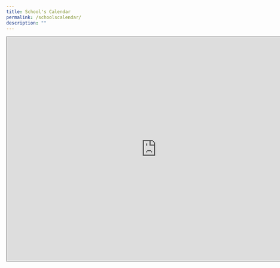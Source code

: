 ```yaml
---
title: School's Calendar
permalink: /schoolscalendar/
description: ""
---
```


<iframe src="https://calendar.google.com/calendar/embed?height=600&wkst=1&bgcolor=%234285F4&ctz=Asia%2FSingapore&showTitle=0&showNav=0&showPrint=0&showTabs=0&src=Y18wdGR2OGlmaTEwYXVxZDBtM2Y5bWFxOWw2a0Bncm91cC5jYWxlbmRhci5nb29nbGUuY29t&src=Y19mdDJlbzhlamkwcWI4b2VxdmlhZmRkcG43Z0Bncm91cC5jYWxlbmRhci5nb29nbGUuY29t&color=%23F4511E&color=%23EF6C00" style="border:solid 1px #777" width="800" height="600" frameborder="0" scrolling="no"></iframe>